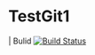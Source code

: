 # TestGit1

| Bulid [![Build Status](https://dev.azure.com/abhikbhowmik/TestProject/_apis/build/status/TestProject-Azure%20Web%20App%20for%20ASP.NET-CI%20(3)?branchName=master)](https://dev.azure.com/abhikbhowmik/TestProject/_build/latest?definitionId=6&branchName=master)

